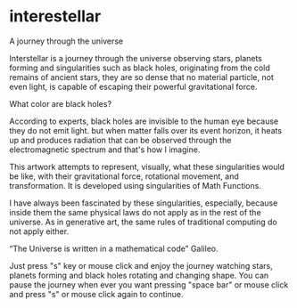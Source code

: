 # interestellar
A journey through the universe 

Interstellar is a journey through the universe observing stars, planets forming and singularities such as black holes, originating from the cold remains of ancient stars, they are so dense that no material particle, not even light, is capable of escaping their powerful gravitational force.

What color are black holes?

According to experts, black holes are invisible to the human eye because they do not emit light. but when matter falls over its event horizon, it heats up and produces radiation that can be observed through the electromagnetic spectrum and that's how I imagine.

This artwork attempts to represent, visually, what these singularities would be like, with their gravitational force, rotational movement, and transformation. It is developed using singularities of Math Functions. 

I have always been fascinated by these singularities, especially, because inside them the same physical laws do not apply as in the rest of the universe. As in generative art, the same rules of traditional computing do not apply either.

“The Universe is written in a mathematical code” Galileo.

Just press "s" key or mouse click and enjoy the journey watching stars, planets forming and black holes rotating and changing shape. You can pause the journey when ever you want pressing "space bar" or mouse click and press "s" or mouse click again to continue.

